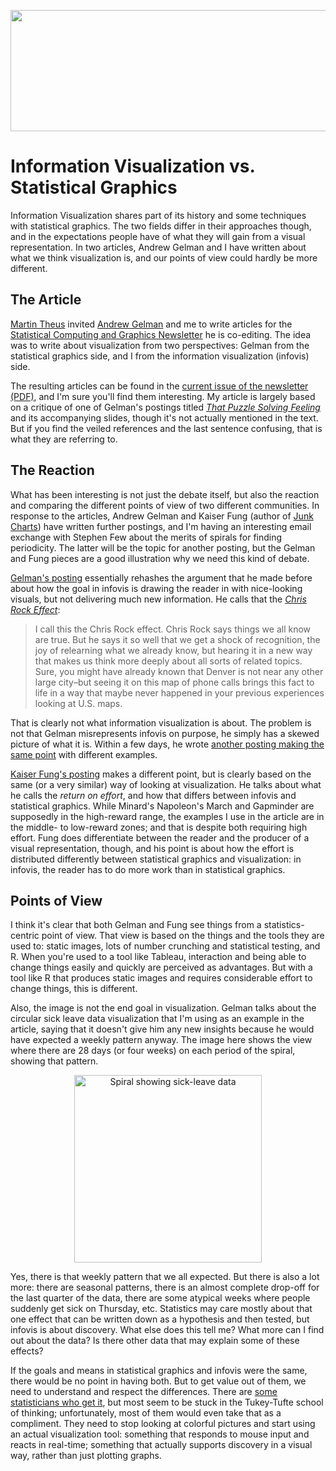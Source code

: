 <p align="center"><img src="https://media.eagereyes.org/media/2011/scgn.jpg" alt="" width="600" height="194" /></p>

# Information Visualization vs. Statistical Graphics

Information Visualization shares part of its history and some techniques with statistical graphics. The two fields differ in their approaches though, and in the expectations people have of what they will gain from a visual representation. In two articles, Andrew Gelman and I have written about what we think visualization is, and our points of view could hardly be more different.

## The Article

<a href="http://www.theusrus.de/blog/infovis-and-statgraphics/">Martin Theus</a> invited <a href="http://andrewgelman.com/">Andrew Gelman</a> and me to write articles for the <a href="http://stat-computing.org/">Statistical Computing and Graphics Newsletter</a> he is co-editing. The idea was to write about visualization from two perspectives: Gelman from the statistical graphics side, and I from the information visualization (infovis) side.

The resulting articles can be found in the <a href="http://stat-computing.org/newsletter/issues/scgn-22-1.pdf">current issue of the newsletter (PDF)</a>, and I'm sure you'll find them interesting. My article is largely based on a critique of one of Gelman's postings titled <em><a href="http://andrewgelman.com/2010/12/that_puzzle-sol/">That Puzzle Solving Feeling</a></em> and its accompanying slides, though it's not actually mentioned in the text. But if you find the veiled references and the last sentence confusing, that is what they are referring to.

## The Reaction

What has been interesting is not just the debate itself, but also the reaction and comparing the different points of view of two different communities. In response to the articles, Andrew Gelman and Kaiser Fung (author of <a href="http://junkcharts.typepad.com/">Junk Charts</a>) have written further postings, and I'm having an interesting email exchange with Stephen Few about the merits of spirals for finding periodicity. The latter will be the topic for another posting, but the Gelman and Fung pieces are a good illustration why we need this kind of debate.

<a href="http://statisticsforum.wordpress.com/2011/07/28/robert-kosaras-infovis-example-illustrates-the-chris-rock-effect-a-pleasurable-intellectual-effort-spent-in-discovering-something-obvious-that-couldve-been-noticed-and-even-quantified-much-mor/">Gelman's posting</a> essentially rehashes the argument that he made before about how the goal in infovis is drawing the reader in with nice-looking visuals, but not delivering much new information. He calls that the <em><a href="http://andrewgelman.com/2011/07/different_goals/">Chris Rock Effect</a></em>:

>	I call this the Chris Rock effect. Chris Rock says things we all know are true. But he says it so well that we get a shock of recognition, the joy of relearning what we already know, but hearing it in a new way that makes us think more deeply about all sorts of related topics. Sure, you might have already known that Denver is not near any other large city–but seeing it on this map of phone calls brings this fact to life in a way that maybe never happened in your previous experiences looking at U.S. maps.

That is clearly not what information visualization is about. The problem is not that Gelman misrepresents infovis on purpose, he simply has a skewed picture of what it is. Within a few days, he wrote <a href="http://statisticsforum.wordpress.com/2011/07/29/infovis-vs-statgraphics-a-clear-example-of-their-different-goals/">another posting making the same point</a> with different examples.

<a href="http://statisticsforum.wordpress.com/2011/07/31/one-difference-between-statistical-graphics-and-infoviz-is-the-return-on-effort/">Kaiser Fung's posting</a> makes a different point, but is clearly based on the same (or a very similar) way of looking at visualization. He talks about what he calls the <em>return on effort</em>, and how that differs between infovis and statistical graphics. While Minard's Napoleon's March and Gapminder are supposedly in the high-reward range, the examples I use in the article are in the middle- to low-reward zones; and that is despite both requiring high effort. Fung does differentiate between the reader and the producer of a visual representation, though, and his point is about how the effort is distributed differently between statistical graphics and visualization: in infovis, the reader has to do more work than in statistical graphics.

## Points of View

I think it's clear that both Gelman and Fung see things from a statistics-centric point of view. That view is based on the things and the tools they are used to: static images, lots of number crunching and statistical testing, and R. When you're used to a tool like Tableau, interaction and being able to change things easily and quickly are perceived as advantages. But with a tool like R that produces static images and requires considerable effort to change things, this is different.

Also, the image is not the end goal in visualization. Gelman talks about the circular sick leave data visualization that I'm using as an example in the article, saying that it doesn't give him any new insights because he would have expected a weekly pattern anyway. The image here shows the view where there are 28 days (or four weeks) on each period of the spiral, showing that pattern.

<p class="img" align="center"><img src="https://media.eagereyes.org/media/2011/sickleave-aligned.jpg" alt="Spiral showing sick-leave data" width="300" height="300" /></p>

Yes, there is that weekly pattern that we all expected. But there is also a lot more: there are seasonal patterns, there is an almost complete drop-off for the last quarter of the data, there are some atypical weeks where people suddenly get sick on Thursday, etc. Statistics may care mostly about that one effect that can be written down as a hypothesis and then tested, but infovis is about discovery. What else does this tell me? What more can I find out about the data? Is there other data that may explain some of these effects?

If the goals and means in statistical graphics and infovis were the same, there would be no point in having both. But to get value out of them, we need to understand and respect the differences. There are <a href="http://had.co.nz/">some statisticians who get it</a>, but most seem to be stuck in the Tukey-Tufte school of thinking; unfortunately, most of them would even take that as a compliment. They need to stop looking at colorful pictures and start using an actual visualization tool: something that responds to mouse input and reacts in real-time; something that actually supports discovery in a visual way, rather than just plotting graphs.
